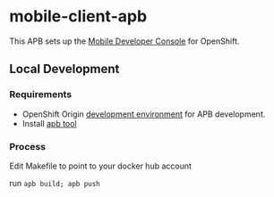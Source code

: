 # mobile-client-apb

This APB sets up the [Mobile Developer Console](https://github.com/aerogear/mobile-client-service) for OpenShift.

## Local Development

### Requirements

- OpenShift Origin [development environment](https://github.com/ansibleplaybookbundle/ansible-playbook-bundle/blob/master/docs/getting_started.md#development-environment) for APB development.
- Install [apb tool](https://github.com/ansibleplaybookbundle/ansible-playbook-bundle/blob/master/docs/apb_cli.md)

### Process

Edit Makefile to point to your docker hub account

run `apb build; apb push`


